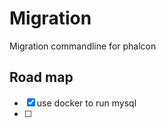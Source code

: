 Migration
=========

Migration commandline for phalcon

## Road map

- [x] use docker to run mysql
- [ ] 